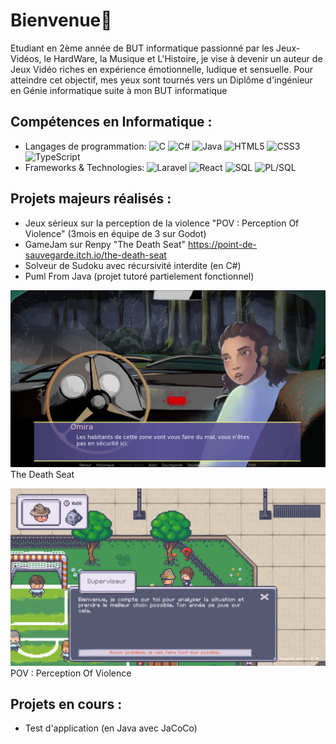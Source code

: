 # Bienvenue👋

Etudiant en 2ème année de BUT informatique passionné par les Jeux-Vidéos, le HardWare, la Musique et L'Histoire, je vise à devenir un auteur de Jeux Vidéo riches en expérience émotionnelle, ludique et sensuelle.
Pour atteindre cet objectif, mes yeux sont tournés vers un Diplôme d'ingénieur en Génie informatique suite à mon BUT informatique

## Compétences en Informatique :

- Langages de programmation: ![C](https://img.shields.io/badge/-C-A8B9CC?style=flat&logo=c&logoColor=white) ![C#](https://img.shields.io/badge/-C%23-239120?style=flat&logo=c-sharp&logoColor=white) ![Java](https://img.shields.io/badge/-Java-007396?style=flat&logo=java&logoColor=white) ![HTML5](https://img.shields.io/badge/-HTML5-E34F26?style=flat&logo=html5&logoColor=white) ![CSS3](https://img.shields.io/badge/-CSS3-1572B6?style=flat&logo=css3&logoColor=white) ![TypeScript](https://img.shields.io/badge/-TypeScript-3178C6?style=flat&logo=typescript&logoColor=white)
- Frameworks & Technologies: ![Laravel](https://img.shields.io/badge/-Laravel-FF2D20?style=flat&logo=laravel&logoColor=white) ![React](https://img.shields.io/badge/-React-61DAFB?style=flat&logo=react&logoColor=black) ![SQL](https://img.shields.io/badge/-SQL-4479A1?style=flat&logo=mysql&logoColor=white) ![PL/SQL](https://img.shields.io/badge/-PL%2FSQL-F80000?style=flat&logo=oracle&logoColor=white)

## Projets majeurs réalisés :

- Jeux sérieux sur la perception de la violence "POV : Perception Of Violence" (3mois en équipe de 3 sur Godot)
- GameJam sur Renpy "The Death Seat" https://point-de-sauvegarde.itch.io/the-death-seat
- Solveur de Sudoku avec récursivité interdite (en C#)
- Puml From Java (projet tutoré partielement fonctionnel)
  
![The Death Seat image](https://github.com/Baguetterie/Baguetterie/blob/main/imageTDS.png)
The Death Seat

![POV Perception Of Violence image](https://github.com/Baguetterie/Baguetterie/blob/main/POV.png)
POV : Perception Of Violence

## Projets en cours :

- Test d'application (en Java avec JaCoCo)
